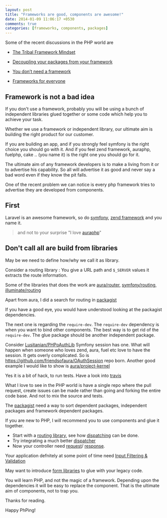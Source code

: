 ```yaml
---
layout: post
title: "Frameworks are good, components are awesome!"
date: 2014-01-09 11:06:17 +0530
comments: true
categories: [frameworks, components, packages]
---
```


Some of the recent discussions in the PHP world are  

* [The Tribal Framework Mindset](http://philsturgeon.co.uk/blog/2014/01/the-tribal-framework-mindset)

* [Decoupling your packages from your framework](http://adamwathan.me/2014/01/05/decoupling-your-packages-from-your-framework)

* [You don’t need a framework](http://www.brandonsavage.net/you-dont-need-a-framework/) 

* [Frameworks for everyone](http://afilina.com/frameworks-for-everyone/)

## Framework is not a bad idea

If you don't use a framework, probably you will be using a bunch 
of independent libraries glued together or some code which 
help you to achieve your task.

Whether we use a framework or independent library, our ultimate aim 
is building the right product for our customer.

If you are building an app, and if you strongly feel symfony is the 
right choice you should go with it. And if you feel zend framework, 
auraphp, fuelphp, cake .. (you name it) is the right one you should go for it.

The ultimate aim of any framework developers is to make a living from 
it or to advertise his capability. So all will advertise it as good 
and never say a bad word even if they know the pit falls.

One of the recent problem we can notice is every php framework
tries to advertise they are developed from components.

## First

Laravel is an awesome framework, so do [symfony](http://symfony.com), 
[zend framework](http://framework.zend.com) and you name it.

> and not to your surprise "I love [auraphp](http://auraphp.com)"

## Don't call all are build from libraries

May be we need to define how/why we call it as library.

Consider a routing library : You give a URL path and `$_SERVER` values it extracts the route information.

Some of the libraries that does the work are 
[aura/router](https://packagist.org/packages/aura/router), 
[symfony/routing](https://packagist.org/packages/symfony/routing), 
[illuminate/routing](https://packagist.org/packages/illuminate/routing)

Apart from aura, I did a search for routing in [packagist](https://packagist.org/search/?q=routing)

If you have a good eye, you would have understood looking at the packagist 
dependencies.

The next one is regarding the `require-dev`. The `require-dev` dependency 
is when you want to bind other components.
The best way is to get rid of the `require-dev`. The glue package should 
be another independent package.

Consider [Lusitanian/PHPoAuthLib](https://github.com/Lusitanian/PHPoAuthLib/tree/e9160f45ee1a32d2087e1c792a1e1da131ac332e/src/OAuth/Common/Storage)
Symfony session has one. What will happen when someone who loves zend, aura, fuel etc 
love to have the session. It gets overly complicated.
So is https://github.com/friendsofaura/OAuthSession repo born.
Another good example I would like to show is 
[aura/project-kernel](https://packagist.org/packages/aura/project-kernel)

Yes it is a bit of hack, to run tests. Have a look into 
[travis](https://github.com/auraphp/Aura.Project_Kernel/blob/e8add743613f86147534b502145e2e3ef909f344/.travis.yml)

What I love to see in the PHP world is have a single repo where 
the pull request, create issues can be made rather than going and 
forking the entire code base. And not to mix the source and tests.

The [packagist](http://packagist.org/) need a way to sort 
dependent packages, independent packages and framework dependent packages.

If you are new to PHP, I will recommend you to use components and glue 
it together. 

* Start with a [routing library](https://github.com/auraphp/Aura.Router/tree/develop-2), 
see how [dispatching](https://github.com/auraphp/Aura.Router/tree/develop-2#dispatching-a-route) can be done.
* Try integrating a much better [dispatcher](https://github.com/auraphp/Aura.Dispatcher)
* Now your controller need 
[request](https://github.com/auraphp/Aura.Web/blob/develop-2/README-REQUEST.md)/
[response](https://github.com/auraphp/Aura.Web/blob/develop-2/README-RESPONSE.md).

Your application defnitely at some point of time need 
[Input Filtering & Validation](http://websec.io/2013/12/31/Input-Filtering-Validation-Aura-Filter.html)

May want to introduce [form libraries](http://harikt.com/phpform/) to glue with your legacy code.

You will learn PHP, and not the magic of a framework. 
Depending upon the dependencies it will be easy to replace the component.
That is the ultimate aim of components, not to trap you.

Thanks for reading.

Happy PhPing!
